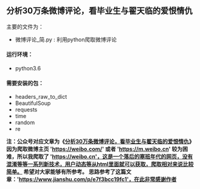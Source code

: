 ## 分析30万条微博评论，看毕业生与翟天临的爱恨情仇

主要的文件为：
- 微博评论_简.py : 利用python爬取微博评论

#### 运行环境：
- python3.6

#### 需要安装的包：
- headers_raw_to_dict
- BeautifulSoup
- requests
- time
- random
- re

**注：公众号对应文章为《[分析30万条微博评论，看毕业生与翟天临的爱恨情仇](https://mp.weixin.qq.com/s/aA3SkLPLCDkJwwVvT1_rNA)》
    因为爬取微博主页 'https://weibo.com/' 或者 'https://m.weibo.cn' 较为困难，所以我爬取了 'https://weibo.cn'，这是一个落后的塞班年代的网页，没有混淆等等一系列新技术，用户动态等从html里面就可以获取，爬取相对来说比较简单。
    希望对大家能够有所参考。
    思路参考了这篇文章：'https://www.jianshu.com/p/e7f3bcc19fc1'，在此非常感谢作者**
